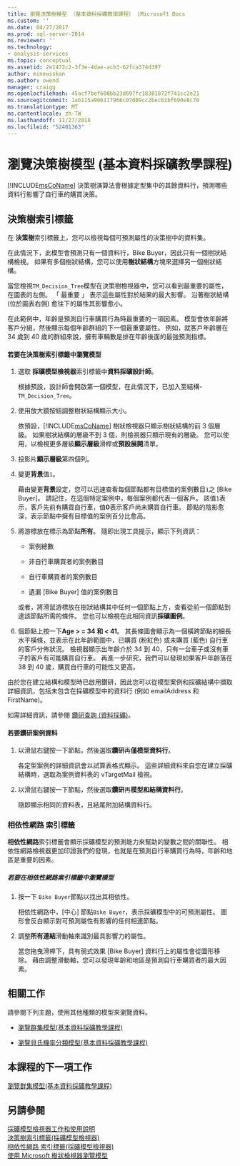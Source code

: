 ```yaml
---
title: 瀏覽決策樹模型 （基本資料採礦教學課程） |Microsoft Docs
ms.custom: ''
ms.date: 04/27/2017
ms.prod: sql-server-2014
ms.reviewer: ''
ms.technology:
- analysis-services
ms.topic: conceptual
ms.assetid: 2e1472c2-3f3e-4dae-acb3-62fca374d397
author: minewiskan
ms.author: owend
manager: craigg
ms.openlocfilehash: 45acf7bef608bb23d697fc18381872f741cc2e21
ms.sourcegitcommit: 1ab115a906117966c07d89cc2becb1bf690e8c78
ms.translationtype: MT
ms.contentlocale: zh-TW
ms.lasthandoff: 11/27/2018
ms.locfileid: "52401363"
---
```

# <a name="exploring-the-decision-tree-model-basic-data-mining-tutorial"></a>瀏覽決策樹模型 (基本資料採礦教學課程)
  [!INCLUDE[msCoName](../includes/msconame-md.md)] 決策樹演算法會根據定型集中的其餘資料行，預測哪些資料行影響了自行車的購買決策。  
  

  
##  <a name="Decision_Tree_Tab"></a> 決策樹索引標籤  
 在 **決策樹**索引標籤上，您可以檢視每個可預測屬性的決策樹中的資料集。  
  
 在此情況下，此模型會預測只有一個資料行，Bike Buyer，因此只有一個樹狀結構檢視。 如果有多個樹狀結構，您可以使用**樹狀結構**方塊來選擇另一個樹狀結構。  
  
 當您檢視`TM_Decision_Tree`模型在決策樹檢視器中，您可以看到最重要的屬性，在圖表的左側。 「 最重要 」 表示這些屬性對於結果的最大影響。 沿著樹狀結構 (位於圖表右側) 愈往下的屬性其影響愈小。  
  
 在此範例中，年齡是預測自行車購買行為時最重要的一項因素。 模型會依年齡將客戶分組，然後顯示每個年齡群組的下一個最重要屬性。 例如，就客戶年齡層在 34 歲到 40 歲的群組來說，擁有車輛數是排在年齡後面的最強預測指標。  
  
#### <a name="to-explore-the-model-in-the-decision-tree-tab"></a>若要在決策樹索引標籤中瀏覽模型  
  
1.  選取 **採礦模型檢視器**索引標籤中**資料採礦設計師**。  
  
     根據預設，設計師會開啟第一個模型，在此情況下，已加入至結構- `TM_Decision_Tree`。  
  
2.  使用放大鏡按鈕調整樹狀結構顯示大小。  
  
     依預設，[!INCLUDE[msCoName](../includes/msconame-md.md)] 樹狀檢視器只顯示樹狀結構的前 3 個層級。 如果樹狀結構的層級不到 3 個，則檢視器只顯示現有的層級。 您可以使用，以檢視更多層級**顯示層級**滑桿或**預設展開**清單。  
  
3.  投影片**顯示層級**第四個列。  
  
4.  變更**背景**值`1`。  
  
     藉由變更**背景**設定，您可以迅速查看每個節點都有目標值的案例數目`1`之 [Bike Buyer]。 請記住，在這個特定案例中，每個案例都代表一個客戶。 該值`1`表示，客戶先前有購買自行車，值**0**表示客戶尚未購買自行車。 節點的陰影愈深，表示節點中擁有目標值的案例百分比愈高。  
  
5.  將游標放在標示為節點**所有**。 隨即出現工具提示，顯示下列資訊：  
  
    -   案例總數  
  
    -   非自行車購買者的案例數目  
  
    -   自行車購買者的案例數目  
  
    -   遺漏 [Bike Buyer] 值的案例數目  
  
     或者，將滑鼠游標放在樹狀結構其中任何一個節點上方，查看從前一個節點到達該節點所需的條件。 您也可以檢視在此相同資訊**採礦圖例**。  
  
6.  個節點上按一下**Age > = 34 和 < 41**。 其長條圖會顯示為一個橫跨節點的細長水平橫條，並表示在此年齡範圍中，已購買 (粉紅色) 或未購買 (藍色) 自行車的客戶分佈狀況。 檢視器顯示出年齡介於 34 到 40，只有一台車子或沒有車子的客戶有可能購買自行車。 再進一步研究，我們可以發現如果客戶年齡落在 38 到 40 歲，購買自行車的可能性又更高。  
  
 由於您在建立結構和模型時已啟用鑽研，因此您可以從模型案例和採礦結構中擷取詳細資訊，包括未包含在採礦模型中的資料行 (例如 emailAddress 和 FirstName)。  
  
 如需詳細資訊，請參閱 [鑽研查詢 &#40;資料採礦&#41;](../../2014/analysis-services/data-mining/drillthrough-queries-data-mining.md)。  
  
#### <a name="to-drill-through-to-case-data"></a>若要鑽研案例資料  
  
1.  以滑鼠右鍵按一下節點，然後選取**鑽研**再**僅模型資料行**。  
  
     各定型案例的詳細資訊會以試算表格式顯示。 這些詳細資料來自您在建立採礦結構時，選取為案例資料表的 vTargetMail 檢視。  
  
2.  以滑鼠右鍵按一下節點，然後選取**鑽研**再**模型和結構資料行**。  
  
     隨即顯示相同的資料表，且結尾附加結構資料行。  
  
  
###  <a name="Dependency_Network_Tab"></a> 相依性網路 索引標籤  
 **相依性網路**索引標籤會顯示採礦模型的預測能力來幫助的變數之間的關聯性。 相依性網路檢視器更加印證我們的發現，也就是在預測自行車購買行為時，年齡和地區是重要的因素。  
  
##### <a name="to-explore-the-model-in-the-dependency-network-tab"></a>若要在相依性網路索引標籤中瀏覽模型  
  
1.  按一下 `Bike Buyer`節點以找出其相依性。  
  
     相依性網路中，[中心] 節點`Bike Buyer`，表示採礦模型中的可預測屬性。 圖形會反白顯示對可預測屬性有影響的任何相連節點。  
  
2.  調整**所有連結**滑動軸來識別最具影響力的屬性。  
  
     當您拖曳滑桿下，具有弱式效果 [Bike Buyer] 資料行上的屬性會從圖形移除。 藉由調整滑動軸，您可以發現年齡和地區是預測自行車購買者的最大因素。  
  
## <a name="related-tasks"></a>相關工作  
 請參閱下列主題，使用其他種類的模型來瀏覽資料。  
  
-   [瀏覽群集模型&#40;基本資料採礦教學課程&#41;](../../2014/tutorials/exploring-the-clustering-model-basic-data-mining-tutorial.md)  
  
-   [瀏覽貝氏機率分類模型&#40;基本資料採礦教學課程&#41;](../../2014/tutorials/exploring-the-naive-bayes-model-basic-data-mining-tutorial.md)  
  
## <a name="next-task-in-lesson"></a>本課程的下一項工作  
 [瀏覽群集模型&#40;基本資料採礦教學課程&#41;](../../2014/tutorials/exploring-the-clustering-model-basic-data-mining-tutorial.md)  
  
## <a name="see-also"></a>另請參閱  
 [採礦模型檢視器工作和使用說明](../../2014/analysis-services/data-mining/mining-model-viewer-tasks-and-how-tos.md)   
 [決策樹索引標籤&#40;採礦模型檢視器&#41;](../../2014/analysis-services/decision-tree-tab-mining-model-viewer.md)   
 [相依性網路 索引標籤&#40;採礦模型檢視器&#41;](../../2014/analysis-services/dependency-network-tab-mining-model-viewer.md)   
 [使用 Microsoft 樹狀檢視器瀏覽模型](../../2014/analysis-services/data-mining/browse-a-model-using-the-microsoft-tree-viewer.md)  
  
  
